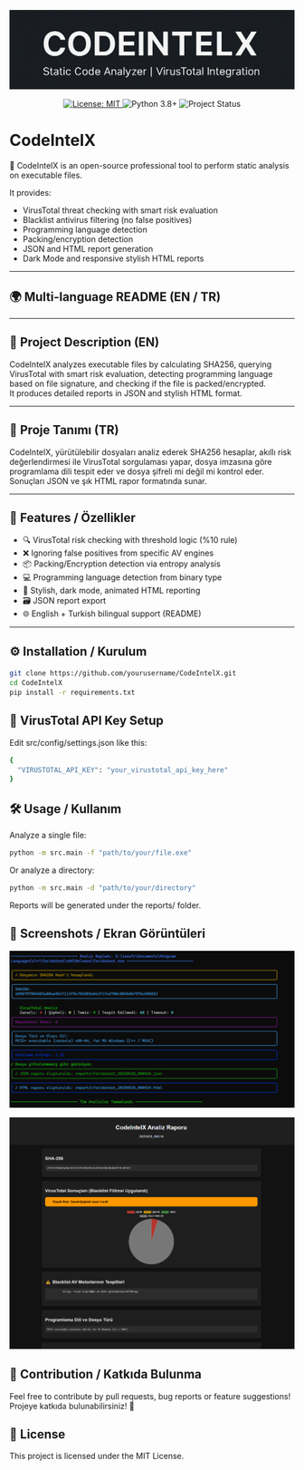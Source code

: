 <p align="center">
  <img src="assets/codeintelx.png" alt="CodeIntelX Banner" />
</p>
<p align="center">
  <a href="https://opensource.org/licenses/MIT">
    <img src="https://img.shields.io/badge/License-MIT-yellow.svg" alt="License: MIT">
  </a>
  <img src="https://img.shields.io/badge/Python-3.8%2B-blue.svg" alt="Python 3.8+">
  <img src="https://img.shields.io/badge/Status-Active-brightgreen.svg" alt="Project Status">
</p>

# CodeIntelX

🚀 CodeIntelX is an open-source professional tool to perform static analysis on executable files.

It provides:
- VirusTotal threat checking with smart risk evaluation
- Blacklist antivirus filtering (no false positives)
- Programming language detection
- Packing/encryption detection
- JSON and HTML report generation
- Dark Mode and responsive stylish HTML reports

---

## 🌍 Multi-language README (EN / TR)

---

## 📖 Project Description (EN)

CodeIntelX analyzes executable files by calculating SHA256, querying VirusTotal with smart risk evaluation, detecting programming language based on file signature, and checking if the file is packed/encrypted.  
It produces detailed reports in JSON and stylish HTML format.

---

## 📖 Proje Tanımı (TR)

CodeIntelX, yürütülebilir dosyaları analiz ederek SHA256 hesaplar, akıllı risk değerlendirmesi ile VirusTotal sorgulaması yapar, dosya imzasına göre programlama dili tespit eder ve dosya şifreli mi değil mi kontrol eder.  
Sonuçları JSON ve şık HTML rapor formatında sunar.

---

## 🚀 Features / Özellikler

- 🔍 VirusTotal risk checking with threshold logic (%10 rule)
- ❌ Ignoring false positives from specific AV engines
- 📦 Packing/Encryption detection via entropy analysis
- 💻 Programming language detection from binary type
- 📝 Stylish, dark mode, animated HTML reporting
- 🗃️ JSON report export
- 🌐 English + Turkish bilingual support (README)

---

## ⚙️ Installation / Kurulum

```bash
git clone https://github.com/yourusername/CodeIntelX.git
cd CodeIntelX
pip install -r requirements.txt
```
## 🔑 VirusTotal API Key Setup
Edit src/config/settings.json like this:
```bash
{
  "VIRUSTOTAL_API_KEY": "your_virustotal_api_key_here"
}
```
## 🛠️ Usage / Kullanım
Analyze a single file:
```bash
python -m src.main -f "path/to/your/file.exe"
``` 
Or analyze a directory:
```bash
python -m src.main -d "path/to/your/directory"
```
Reports will be generated under the reports/ folder.

## 📸 Screenshots / Ekran Görüntüleri

<p align="center"> <img src="assets/screenshot1.png" alt="CodeIntelX Screenshot 1" width="700px" /> </p> <p align="center"> <img src="assets/screenshot2.png" alt="CodeIntelX Screenshot 2" width="700px" /> </p>

## 🤝 Contribution / Katkıda Bulunma
Feel free to contribute by pull requests, bug reports or feature suggestions!
Projeye katkıda bulunabilirsiniz! 🎯

## 📜 License
This project is licensed under the MIT License.

